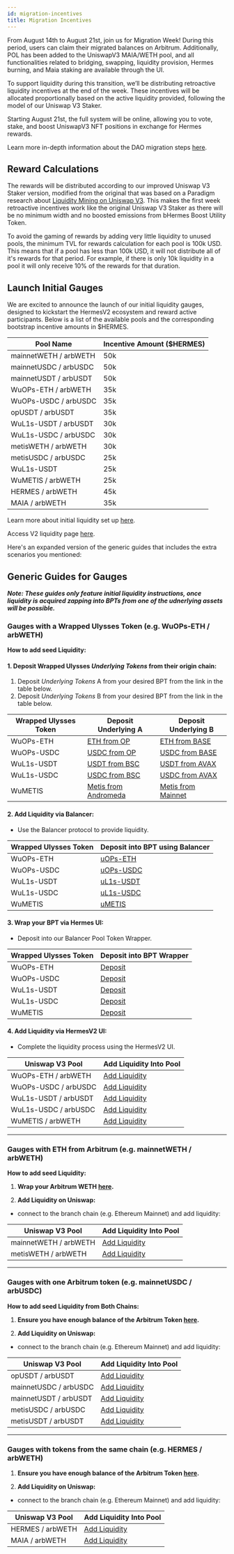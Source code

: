 ```yaml
---
id: migration-incentives
title: Migration Incentives
---
```


From August 14th to August 21st, join us for Migration Week! During this period, users can claim their migrated balances on Arbitrum. Additionally, POL has been added to the UniswapV3 MAIA/WETH pool, and all functionalities related to bridging, swapping, liquidity provision, Hermes burning, and Maia staking are available through the UI.

To support liquidity during this transition, we’ll be distributing retroactive liquidity incentives at the end of the week. These incentives will be allocated proportionally based on the active liquidity provided, following the model of our Uniswap V3 Staker.

Starting August 21st, the full system will be online, allowing you to vote, stake, and boost UniswapV3 NFT positions in exchange for Hermes rewards.

Learn more in-depth information about the DAO migration steps [here](https://commonwealth.im/hermes-omnichain/discussion/24358-hip21-governance-proposal-for-migration-to-v2).

## Reward Calculations

The rewards will be distributed according to our improved Uniswap V3 Staker version, modified from the original that was based on a Paradigm research about [Liquidity Mining on Uniswap V3](https://www.paradigm.xyz/2021/05/liquidity-mining-on-uniswap-v3). This makes the first week retroactive incentives work like the original Uniswap V3 Staker as there will be no minimum width and no boosted emissions from bHermes Boost Utility Token.

To avoid the gaming of rewards by adding very little liquidity to unused pools, the minimum TVL for rewards calculation for each pool is 100k USD. This means that if a pool has less than 100k USD, it will not distribute all of it's rewards for that period. For example, if there is only 10k liquidity in a pool it will only receive 10% of the rewards for that duration.

## Launch Initial Gauges

We are excited to announce the launch of our initial liquidity gauges, designed to kickstart the HermesV2 ecosystem and reward active participants. Below is a list of the available pools and the corresponding bootstrap incentive amounts in $HERMES.

|          Pool Name         | Incentive Amount ($HERMES)|
|----------------------------|---------------------------|
|mainnetWETH / arbWETH       |             50k           |
|mainnetUSDC / arbUSDC       |             50k           |
|mainnetUSDT / arbUSDT       |             50k           |
|WuOPs-ETH / arbWETH         |             35k           |
|WuOPs-USDC / arbUSDC        |             35k           |
|opUSDT / arbUSDT            |             35k           |
|WuL1s-USDT / arbUSDT        |             30k           |
|WuL1s-USDC / arbUSDC        |             30k           |
|metisWETH / arbWETH         |             30k           |
|metisUSDC / arbUSDC         |             25k           |
|WuL1s-USDT                  |             25k           |
|WuMETIS / arbWETH           |             25k           |
|HERMES / arbWETH            |             45k           |
|MAIA / arbWETH              |             35k           |

Learn more about initial liquidity set up [here](https://commonwealth.im/hermes-omnichain/discussion/16558-hip19-launch-parameters-ulysses-chains-and-hermes-gauges).

Access V2 liquidity page [here](https://app.maiadao.io/#/liquidity).


Here's an expanded version of the generic guides that includes the extra scenarios you mentioned:

## Generic Guides for Gauges

***Note: These guides only feature initial liquidity instructions, once liquidity is acquired zapping into BPTs from one of the udnerlying assets will be possible.***

### Gauges with a Wrapped Ulysses Token (e.g. WuOPs-ETH / arbWETH)

**How to add seed Liquidity:**

#### 1. **Deposit Wrapped Ulysses *Underlying Tokens* from their origin chain:**
1. Deposit *Underlying Tokens* A from your desired BPT from the link in the table below.
2. Deposit *Underlying Tokens* B from your desired BPT from the link in the table below.

|   Wrapped Ulysses Token    |  Deposit Underlying A     |   Deposit Underlying B    |
|----------------------------|---------------------------|---------------------------|
|    WuOPs-ETH               |     [ETH from OP](https://app.maiadao.io/#/deposit?inputCurrency=ETH&chain=optimism)           |   [ETH from BASE](https://app.maiadao.io/#/deposit?inputCurrency=ETH&chain=base)           |
|    WuOPs-USDC              |    [USDC from OP](https://app.maiadao.io/#/deposit?inputCurrency=0x446C123628194826110Fac2e18496a161d277b0F&chain=optimism)           |   [USDC from BASE](https://app.maiadao.io/#/deposit?inputCurrency=0xD5FAE1D23693d2f0090cD101b79892661c539366&chain=base)          |
|    WuL1s-USDT              |    [USDT from BSC](https://app.maiadao.io/#/deposit?inputCurrency=0xd972c72fb7e2a6f8F947f6cc000Fe409Fd746137&chain=bsc)          |   [USDT from AVAX](https://app.maiadao.io/#/deposit?inputCurrency=0x0B8A98B0FD31Fc92B7dF5592a78B83aE455d2C44&chain=avax)          |
|    WuL1s-USDC              |    [USDC from BSC](https://app.maiadao.io/#/deposit?inputCurrency=0x9F0DD7B477dE824c6b2f7EE141fC8656C6EA0582&chain=bsc)          |   [USDC from AVAX](https://app.maiadao.io/#/deposit?inputCurrency=0xa81CCd479d23529151e25808C591bd0d8556eD2d&chain=avax)          |
|    WuMETIS                 |    [Metis from Andromeda](https://app.maiadao.io/#/deposit?inputCurrency=ETH&chain=metis)   |    [Metis from Mainnet](https://app.maiadao.io/#/deposit?inputCurrency=0x90364aA61234B85251aD943681433904c35FA5ce&chain=mainnet)     |

#### 2. **Add Liquidity via Balancer:**
- Use the Balancer protocol to provide liquidity.

|   Wrapped Ulysses Token    |  Deposit into BPT using Balancer  |
|----------------------------|--------------------|
|    WuOPs-ETH               |    [uOPs-ETH](https://balancer.fi/pools/arbitrum/v2/0x0829380A1101B3D129DFF56163BCB60F6DD7CD4E000000000000000000000599/add-liquidity)        |
|    WuOPs-USDC              |    [uOPs-USDC](https://balancer.fi/pools/arbitrum/v2/0xc71fae5853fa2416b37728d73b51e17a32691e45000000000000000000000598/add-liquidity)       |
|    WuL1s-USDT              |    [uL1s-USDT](https://balancer.fi/pools/arbitrum/v2/0xdc4bbb8928e97e913ba13f6a737caa45e8070e7d00000000000000000000059e/add-liquidity)       |
|    WuL1s-USDC              |    [uL1s-USDC](https://balancer.fi/pools/arbitrum/v2/0x18B9B9897F0C5A7F2D9424C058211C2EF218F1A300000000000000000000059C/add-liquidity)       |
|    WuMETIS                 |    [uMETIS](https://balancer.fi/pools/arbitrum/v2/0xDDEED1A20169658C1F20F338B8158E89C78A0C2200000000000000000000059A/add-liquidity)          |

#### 3. **Wrap your BPT via Hermes UI:**
- Deposit into our Balancer Pool Token Wrapper.

|   Wrapped Ulysses Token    |  Deposit into BPT Wrapper  |
|----------------------------|--------------------|
|    WuOPs-ETH               |    [Deposit](https://app.maiadao.io/#/swap?inputCurrency=0x0829380A1101B3D129DFF56163BCB60F6DD7CD4E&outputCurrency=0x0B52D7bc036f6F74d8eA5Ea02A9fa4CDd12EA784&chain=arbitrum)        |
|    WuOPs-USDC              |    [Deposit](https://app.maiadao.io/#/swap?inputCurrency=0xc71fae5853fa2416b37728d73b51e17a32691e45&outputCurrency=0x9fa578DBf15C86b1eE599aa4507251311fd6FD37&chain=arbitrum)       |
|    WuL1s-USDT              |    [Deposit](https://app.maiadao.io/#/swap?inputCurrency=0xdc4bbb8928e97e913ba13f6a737caa45e8070e7d&outputCurrency=0x6284885cC2b1934A53E92d01BF55995314190C19&chain=arbitrum)       |
|    WuL1s-USDC              |    [Deposit](https://app.maiadao.io/#/swap?inputCurrency=0x18b9b9897f0c5a7f2d9424c058211c2ef218f1a3&outputCurrency=0xD4FcbADA835D5A2814Db6D4521a668ab0773D3f3&chain=arbitrum)       |
|    WuMETIS                 |    [Deposit](https://app.maiadao.io/#/swap?inputCurrency=0xdDeeD1A20169658c1F20F338b8158E89c78a0C22&outputCurrency=0x59D93dedD5Ca3526811FbcD5BcaC99743Bb47319&chain=arbitrum)          |

#### 4. **Add Liquidity via HermesV2 UI:**
- Complete the liquidity process using the HermesV2 UI.
   
|      Uniswap V3 Pool       |  Add Liquidity Into Pool  |
|----------------------------|--------------------|
|    WuOPs-ETH / arbWETH     |    [Add Liquidity](https://app.maiadao.io/#/add/0x82aF49447D8a07e3bd95BD0d56f35241523fBab1/0x0B52D7bc036f6F74d8eA5Ea02A9fa4CDd12EA784?chain=arbitrum)        |
|    WuOPs-USDC / arbUSDC    |    [Add Liquidity](https://app.maiadao.io/#/add/0xaf88d065e77c8cC2239327C5EDb3A432268e5831/0x9fa578DBf15C86b1eE599aa4507251311fd6FD37?chain=arbitrum)       |
|    WuL1s-USDT / arbUSDT    |    [Add Liquidity](https://app.maiadao.io/#/add/0xFd086bC7CD5C481DCC9C85ebE478A1C0b69FCbb9/0x6284885cC2b1934A53E92d01BF55995314190C19?chain=arbitrum)       |
|    WuL1s-USDC / arbUSDC    |    [Add Liquidity](https://app.maiadao.io/#/add/0xaf88d065e77c8cC2239327C5EDb3A432268e5831/0xD4FcbADA835D5A2814Db6D4521a668ab0773D3f3?chain=arbitrum)       |
|    WuMETIS / arbWETH       |    [Add Liquidity](https://app.maiadao.io/#/add/0x82aF49447D8a07e3bd95BD0d56f35241523fBab1/0x59D93dedD5Ca3526811FbcD5BcaC99743Bb47319?chain=arbitrum)          |


---

### Gauges with ETH from Arbitrum (e.g. mainnetWETH / arbWETH)

**How to add seed Liquidity:**

1. **Wrap your Arbitrum WETH [here](https://app.maiadao.io/#/swap?inputCurrency=ETH&outputCurrency=0x82aF49447D8a07e3bd95BD0d56f35241523fBab1&chain=arbitrum).**

2. **Add Liquidity on Uniswap:**
- connect to the branch chain (e.g. Ethereum Mainnet) and add liquidity:

|      Uniswap V3 Pool       |  Add Liquidity Into Pool  |
|----------------------------|--------------------|
|    mainnetWETH / arbWETH   |    [Add Liquidity](https://app.maiadao.io/#/add/0x82aF49447D8a07e3bd95BD0d56f35241523fBab1/0xec32aAd0e8fc6851f4bA024B33dE09607190Ce9b?chain=mainnet)        |
|    metisWETH / arbWETH    |    [Add Liquidity](https://app.maiadao.io/add/0x82aF49447D8a07e3bd95BD0d56f35241523fBab1/0x86E8d85b46A5Ed5fB7b97F2AdaeAf702cA9929bC)       |


---

### Gauges with one Arbitrum token (e.g. mainnetUSDC / arbUSDC)

**How to add seed Liquidity from Both Chains:**

1. **Ensure you have enough balance of the Arbitrum Token [here](https://app.maiadao.io/#/swap?chain=arbitrum).**

2. **Add Liquidity on Uniswap:**
- connect to the branch chain (e.g. Ethereum Mainnet) and add liquidity:

|      Uniswap V3 Pool       |  Add Liquidity Into Pool  |
|----------------------------|--------------------|
|    opUSDT / arbUSDT   |    [Add Liquidity](https://app.maiadao.io/#/add/0x172357103cAbb55fee31fC7f34faf5Bc2c22181A/0xFd086bC7CD5C481DCC9C85ebE478A1C0b69FCbb9?chain=optimism)       |
|    mainnetUSDC / arbUSDC   |    [Add Liquidity](https://app.maiadao.io/#/add/0xaf88d065e77c8cC2239327C5EDb3A432268e5831/0x7600b276b65B16AF569b34cb6fDBFCBCc7F910c7?chain=mainnet)       |
|    mainnetUSDT / arbUSDT   |    [Add Liquidity](https://app.maiadao.io/#/add/0xFd086bC7CD5C481DCC9C85ebE478A1C0b69FCbb9/0xf56feaA4460feA03A6d70f168D905f96390DC592?chain=mainnet)       |
|    metisUSDC / arbUSDC       |    [Add Liquidity](https://app.maiadao.io/#/add/0x4C321Dc94787B73CCf3f0CC0e9430a0d35D48C9F/0xaf88d065e77c8cC2239327C5EDb3A432268e5831?chain=metis)          |
|    metisUSDT / arbUSDT       |    [Add Liquidity](https://app.maiadao.io/#/add/0xf69525E7B7aA0212E1AeE9528ddF73941236BE7b/0xFd086bC7CD5C481DCC9C85ebE478A1C0b69FCbb9?chain=metis)          |

---

### Gauges with tokens from the same chain (e.g. HERMES / arbWETH)

1. **Ensure you have enough balance of the Arbitrum Token [here](https://app.maiadao.io/#/swap?chain=arbitrum).**

2. **Add Liquidity on Uniswap:**
- connect to the branch chain (e.g. Ethereum Mainnet) and add liquidity:

|      Uniswap V3 Pool       |  Add Liquidity Into Pool  |
|----------------------------|--------------------|
|    HERMES / arbWETH        |    [Add Liquidity](https://app.maiadao.io/#/add/0x82aF49447D8a07e3bd95BD0d56f35241523fBab1/0x00000000000451f49c692Bfc24971cAcEA2dB678?chain=arbitrum)        |
|    MAIA / arbWETH          |    [Add Liquidity](https://app.maiadao.io/#/add/0x82aF49447D8a07e3bd95BD0d56f35241523fBab1/0x00000000702749f73E5210B08b0a3D440078f888?chain=arbitrum)       |
